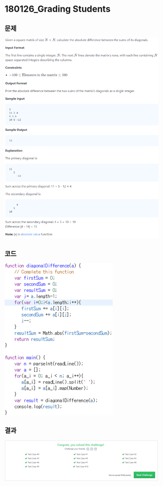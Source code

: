 # 180126_Grading Students
## 문제
![문제 사진](./problem1.png)
![문제 사진](./problem2.png)
## 코드
![코드 사진](./code.png)
## 결과
![결과 사진](./result.png)